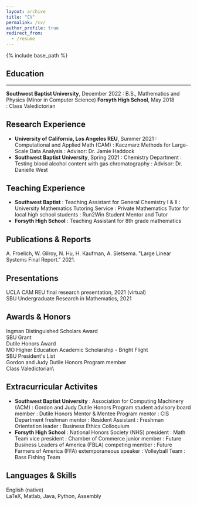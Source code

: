 ```yaml
---
layout: archive
title: "CV"
permalink: /cv/
author_profile: true
redirect_from:
  - /resume
---
```


{% include base_path %}

## Education

-------

**Southwest Baptist University**, December 2022
: B.S., Mathematics and Physics (Minor in Computer Science)
**Forsyth High School**, May 2018\
: Class Valedictorian

## Research Experience
* **University of California, Los Angeles REU**, Summer 2021
: Computational and Applied Math (CAM)
: Kaczmarz Methods for Large-Scale Data Analysis
: Advisor: Dr. Jamie Haddock
* **Southwest Baptist University**, Spring 2021
: Chemistry Department
: Testing blood alcohol content with gas chromatography
: Advisor: Dr. Danielle West
  
## Teaching Experience
* **Southwest Baptist**
: Teaching Assistant for General Chemistry I & II
: University Mathematics Tutoring Service
: Private Mathematics Tutor for local high school students
: Run2Win Student Mentor and Tutor
* **Forsyth High School**
: Teaching Assistant for 8th grade mathematics

## Publications & Reports
A. Froelich, W. Gilroy, N. Hu, H. Kaufman, A. Sietsema. "Large Linear Systems Final Report." 2021.
  
## Presentations
UCLA CAM REU final research presentation, 2021 (virtual)\
SBU Undergraduate Research in Mathematics, 2021

## Awards & Honors
Ingman Distinguished Scholars Award\
SBU Grant\
Dutile Honors Award\
MO Higher Education Academic Scholarship - Bright Flight\
SBU President's List\
Gordon and Judy Dutile Honors Program member\
Class Valedictorian\

## Extracurricular Activites
* **Southwest Baptist University**
: Association for Computing Machinery (ACM)
: Gordon and Judy Dutile Honors Program student advisory board member
: Dutile Honors Mentor & Mentee Program mentor
: CIS Department freshman mentor
: Resident Assistant
: Freshman Orientation leader
: Business Ethics Colloquium
* **Forsyth High School**
: National Honors Society (NHS) president
: Math Team vice president
: Chamber of Commerce junior member
: Future Business Leaders of America (FBLA) competing member
: Future Farmers of America (FFA) extemporaneous speaker
: Volleyball Team
: Bass Fishing Team

## Languages & Skills
English (native)\
LaTeX, Matlab, Java, Python, Assembly
